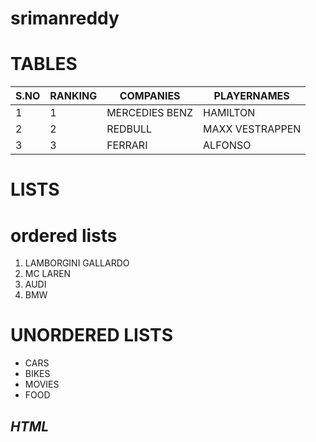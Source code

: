 # srimanreddy
# TABLES



|S.NO|RANKING|COMPANIES|PLAYERNAMES|
|----|-------|---------|-----------|
|1|1|MERCEDIES BENZ|HAMILTON|
|2|2|REDBULL|MAXX VESTRAPPEN|
|3|3|FERRARI|ALFONSO|
# LISTS
# ordered lists
1. LAMBORGINI GALLARDO
2. MC LAREN
3. AUDI
4. BMW
# UNORDERED LISTS
* CARS
* BIKES
* MOVIES
* FOOD
## ***HTML***
